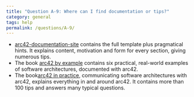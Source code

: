 ```yaml
---
title: "Question A-9: Where can I find documentation or tips?"
category: general
tags: help
permalink: /questions/A-9/
---
```



* [arc42-documentation-site](http://docs.arc42.org) contains the full template plus
pragmatical hints. It explains content, motivation and form for every section, giving numerous
tips.
* The book [arc42 by example](https://leanpub.com/arc42byexample) contains six practical,
real-world examples of software architectures, documented with arc42.
* The book[arc42 in practice](https://leanpub.com/arc42inpractice), communicating software architectures with arc42, explains everything in and around arc42. It contains more than 100 tips
and answers many typical questions.

